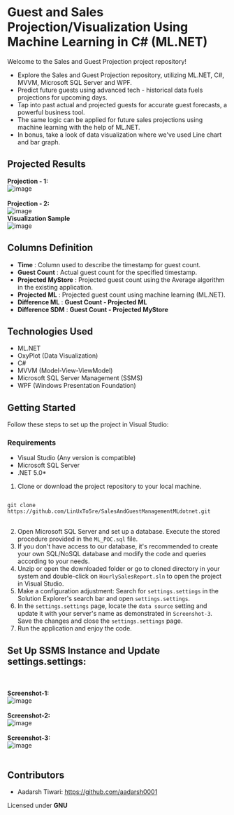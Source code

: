 # Guest and Sales Projection/Visualization Using Machine Learning in C# (ML.NET)

Welcome to the Sales and Guest Projection project repository!

- Explore the Sales and Guest Projection repository, utilizing ML.NET, C#, MVVM, Microsoft SQL Server and WPF.
- Predict future guests using advanced tech - historical data fuels projections for upcoming days.
- Tap into past actual and projected guests for accurate guest forecasts, a powerful business tool.
- The same logic can be applied for future sales projections using machine learning with the help of ML.NET.
- In bonus, take a look of data visualization where we've used Line chart and bar graph.

## Projected Results
**Projection - 1:** <br>
  ![image](https://github.com/aadarsh0001/SalesProjectionUsingMLdotNET/assets/117271222/99c01e95-2589-4327-a251-d14faf9cf387)
  <br> <br>
  **Projection - 2:** <br>
  ![image](https://github.com/aadarsh0001/SalesProjectionUsingMLdotNET/assets/117271222/183f597d-77d8-4a69-b6f6-b2a804b567f7)
    <br>
**Visualization Sample**<br>
![image](https://github.com/LinUxTo5re/SalesAndGuestManagementMLdotnet/assets/90641894/6675e439-6545-4667-9329-86c0188ca8d9)
    <br>

## Columns Definition
- **Time** : Column used to describe the timestamp for guest count.
- **Guest Count** : Actual guest count for the specified timestamp.
- **Projected MyStore** : Projected guest count using the Average algorithm in the existing application.
- **Projected ML** : Projected guest count using machine learning (ML.NET).
- **Difference ML** : **Guest Count - Projected ML**
- **Difference SDM** : **Guest Count - Projected MyStore**

## Technologies Used
- ML.NET
- OxyPlot (Data Visualization)
- C#
- MVVM (Model-View-ViewModel)
- Microsoft SQL Server Management (SSMS)
- WPF (Windows Presentation Foundation)

## Getting Started
Follow these steps to set up the project in Visual Studio:

### Requirements
- Visual Studio (Any version is compatible)
- Microsoft SQL Server
- .NET 5.0*

1. Clone or download the project repository to your local machine.
<pre>
<code>
git clone https://github.com/LinUxTo5re/SalesAndGuestManagementMLdotnet.git
</code>
</pre>
2. Open Microsoft SQL Server and set up a database. Execute the stored procedure provided in the `ML_POC.sql` file.
3. If you don't have access to our database, it's recommended to create your own SQL/NoSQL database and modify the code and queries according to your needs.
4. Unzip or open the downloaded folder or go to cloned directory in your system and double-click on `HourlySalesReport.sln` to open the project in Visual Studio.
5. Make a configuration adjustment: Search for `settings.settings` in the Solution Explorer's search bar and open `settings.settings`.
6. In the `settings.settings` page, locate the `data source` setting and update it with your server's name as demonstrated in `Screenshot-3`. Save the changes and close the `settings.settings` page.
7. Run the application and enjoy the code.

## Set Up SSMS Instance and Update settings.settings:
<br> <br>
    **Screenshot-1:** <br>
    ![image](https://github.com/aadarsh0001/SalesProjectionUsingMLdotNET/assets/117271222/bbffc772-8648-479b-a73a-c2fe49f544c4)
    <br> <br>
    **Screenshot-2:** <br>
    ![image](https://github.com/aadarsh0001/SalesProjectionUsingMLdotNET/assets/117271222/a05ceaef-84e5-4e92-bd6c-e78f89a428ac)
    <br> <br>
    **Screenshot-3:**<br>
    ![image](https://github.com/aadarsh0001/SalesProjectionUsingMLdotNET/assets/117271222/6ab88ef4-7c49-4548-99a3-52cb665e9385)
    <br> <br>

## Contributors
- Aadarsh Tiwari: https://github.com/aadarsh0001

Licensed under **GNU**
